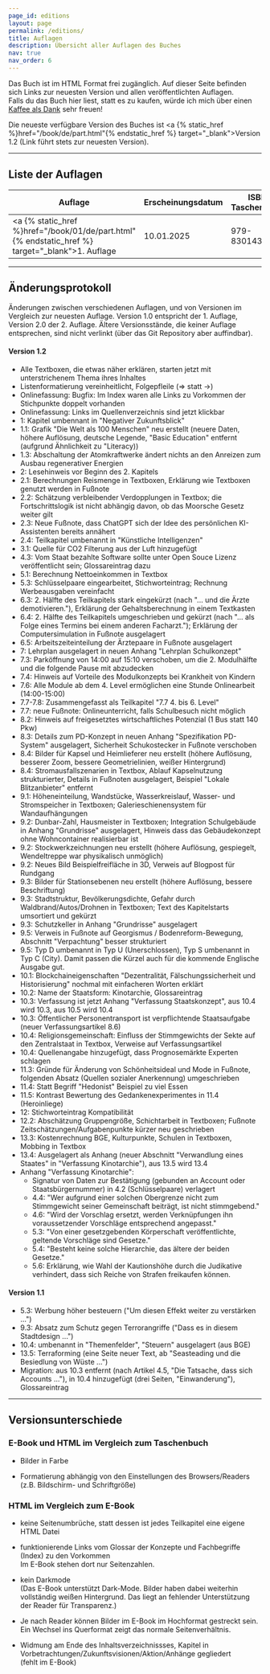 ```yaml
---
page_id: editions
layout: page
permalink: /editions/
title: Auflagen
description: Übersicht aller Auflagen des Buches
nav: true
nav_order: 6
---
```


Das Buch ist im HTML Format frei zugänglich. Auf dieser Seite befinden sich Links zur neuesten Version und allen veröffentlichten Auflagen.  
Falls du das Buch hier liest, statt es zu kaufen, würde ich mich über einen <a href="https://www.buymeacoffee.com/futurevisions">Kaffee als Dank</a> sehr freuen!

Die neueste verfügbare Version des Buches ist <a {% static_href %}href="/book/de/part.html"{% endstatic_href %} target="\_blank">Version 1.2</a> (Link führt stets zur neuesten Version).

---

## Liste der Auflagen

| Auflage     | Erscheinungsdatum | ISBN Taschenbuch  | ISBN Gebunden |
| ----------- | ----------------- | ----------------- | ------------- |
| <a {% static_href %}href="/book/01/de/part.html"{% endstatic_href %} target="\_blank">1. Auflage</a> | 10.01.2025 | 979-8301433009 | - |

---

## Änderungsprotokoll

Änderungen zwischen verschiedenen Auflagen, und von Versionen im Vergleich zur neuesten Auflage.
Version 1.0 entspricht der 1. Auflage, Version 2.0 der 2. Auflage.
Ältere Versionsstände, die keiner Auflage entsprechen, sind nicht verlinkt (über das Git Repository aber auffindbar).

#### Version 1.2

- Alle Textboxen, die etwas näher erklären, starten jetzt mit unterstrichenem Thema ihres Inhaltes
- Listenformatierung vereinheitlicht, Folgepfleile (⇒ statt ->)
- Onlinefassung: Bugfix: Im Index waren alle Links zu Vorkommen der Stichpunkte doppelt vorhanden
- Onlinefassung: Links im Quellenverzeichnis sind jetzt klickbar
- 1: Kapitel umbennant in "Negativer Zukunftsblick"
- 1.1: Grafik "Die Welt als 100 Menschen" neu erstellt (neuere Daten, höhere Auflösung, deutsche Legende, "Basic Education" entfernt (aufgrund Ähnlichkeit zu "Literacy))
- 1.3: Abschaltung der Atomkraftwerke ändert nichts an den Anreizen zum Ausbau regenerativer Energien
- 2: Lesehinweis vor Beginn des 2. Kapitels
- 2.1: Berechnungen Reismenge in Textboxen, Erklärung wie Textboxen genutzt werden in Fußnote
- 2.2: Schätzung verbleibender Verdopplungen in Textbox; die Fortschrittslogik ist nicht abhängig davon, ob das Moorsche Gesetz weiter gilt
- 2.3: Neue Fußnote, dass ChatGPT sich der Idee des persönlichen KI-Assistenten bereits annähert
- 2.4: Teilkapitel umbenannt in "Künstliche Intelligenzen"
- 3.1: Quelle für CO2 Filterung aus der Luft hinzugefügt
- 4.3: Vom Staat bezahlte Software sollte unter Open Souce Lizenz veröffentlicht sein; Glossareintrag dazu
- 5.1: Berechnung Nettoeinkommen in Textbox
- 5.3: Schlüsselpaare eingearbeitet, Stichworteintrag; Rechnung Werbeausgaben vereinfacht
- 6.3: 2. Hälfte des Teilkapitels stark eingekürzt (nach "... und die Ärzte demotivieren."), Erklärung der Gehaltsberechnung in einem Textkasten
- 6.4: 2. Hälfte des Teilkapitels umgeschrieben und gekürzt (nach "... als Folge eines Termins bei einem anderen Facharzt."); Erklärung der Computersimulation in Fußnote ausgelagert
- 6.5: Arbeitszeiteinteilung der Ärztepaare in Fußnote ausgelagert
- 7: Lehrplan ausgelagert in neuen Anhang "Lehrplan Schulkonzept"
- 7.3: Parköffnung von 14:00 auf 15:10 verschoben, um die 2. Modulhälfte und die folgende Pause mit abzudecken
- 7.4: Hinweis auf Vorteile des Modulkonzepts bei Krankheit von Kindern
- 7.6: Alle Module ab dem 4. Level ermöglichen eine Stunde Onlinearbeit (14:00-15:00)
- 7.7-7.8: Zusammengefasst als Teilkapitel "7.7 4. bis 6. Level"
- 7.7: neue Fußnote: Onlineunterricht, falls Schulbesuch nicht möglich
- 8.2: Hinweis auf freigesetztes wirtschaftliches Potenzial (1 Bus statt 140 Pkw)
- 8.3: Details zum PD-Konzept in neuen Anhang "Spezifikation PD-System" ausgelagert, Sicherheit Schukostecker in Fußnote verschoben
- 8.4: Bilder für Kapsel und Heimlieferer neu erstellt (höhere Auflösung, besserer Zoom, bessere Geometrielinien, weißer Hintergrund)
- 8.4: Stromausfallszenarien in Textbox, Ablauf Kapselnutzung strukturierter, Details in Fußnoten ausgelagert, Beispiel "Lokale Blitzanbieter" entfernt
- 9.1: Höheneinteilung, Wandstücke, Wasserkreislauf, Wasser- und Stromspeicher in Textboxen; Galerieschienensystem für Wandaufhängungen
- 9.2: Dunbar-Zahl, Hausmeister in Textboxen; Integration Schulgebäude in Anhang "Grundrisse" ausgelagert, Hinweis dass das Gebäudekonzept ohne Wohncontainer realisierbar ist
- 9.2: Stockwerkzeichnungen neu erstellt (höhere Auflösung, gespiegelt, Wendeltreppe war physikalisch unmöglich)
- 9.2: Neues Bild Beispielfreifläche in 3D, Verweis auf Blogpost für Rundgang
- 9.3: Bilder für Stationsebenen neu erstellt (höhere Auflösung, bessere Beschriftung)
- 9.3: Stadtstruktur, Bevölkerungsdichte, Gefahr durch Waldbrand/Autos/Drohnen in Textboxen; Text des Kapitelstarts umsortiert und gekürzt
- 9.3: Schutzkeller in Anhang "Grundrisse" ausgelagert
- 9.5: Verweis in Fußnote auf Georgismus / Bodenreform-Bewegung, Abschnitt "Verpachtung" besser strukturiert
- 9.5: Typ D umbenannt in Typ U (Unerschlossen), Typ S umbenannt in Typ C (City). Damit passen die Kürzel auch für die kommende Englische Ausgabe gut.
- 10.1: Blockchaineigenschaften "Dezentralität, Fälschungssicherheit und Historisierung" nochmal mit einfacheren Worten erklärt
- 10.2: Name der Staatsform: Kinotarchie, Glossareintrag
- 10.3: Verfassung ist jetzt Anhang "Verfassung Staatskonzept", aus 10.4 wird 10.3, aus 10.5 wird 10.4
- 10.3: Öffentlicher Personentransport ist verpflichtende Staatsaufgabe (neuer Verfassungsartikel 8.6)
- 10.4: Religionsgemeinschaft: Einfluss der Stimmgewichts der Sekte auf den Zentralstaat in Textbox, Verweise auf Verfassungsartikel
- 10.4: Quellenangabe hinzugefügt, dass Prognosemärkte Experten schlagen
- 11.3: Gründe für Änderung von Schönheitsideal und Mode in Fußnote, folgenden Absatz (Quellen sozialer Anerkennung) umgeschrieben
- 11.4: Statt Begriff "Hedonist" Beispiel zu viel Essen
- 11.5: Kontrast Bewertung des Gedankenexperimentes in 11.4 (Heroinliege)
- 12: Stichworteintrag Kompatibilität
- 12.2: Abschätzung Gruppengröße, Schichtarbeit in Textboxen; Fußnote Zeitschätzungen/Aufgabenpunkte kürzer neu geschrieben
- 13.3: Kostenrechnung BGE, Kulturpunkte, Schulen in Textboxen, Mobbing in Textbox
- 13.4: Ausgelagert als Anhang (neuer Abschnitt "Verwandlung eines Staates" in "Verfassung Kinotarchie"), aus 13.5 wird 13.4
- Anhang "Verfassung Kinotarchie":
  - Signatur von Daten zur Bestätigung (gebunden an Account oder Staatsbürgernummer) in 4.2 (Schlüsselpaare) verlagert
  - 4.4: "Wer aufgrund einer solchen Obergrenze nicht zum Stimmgewicht seiner Gemeinschaft beiträgt, ist nicht stimmgebend."
  - 4.6: "Wird der Vorschlag ersetzt, werden Verknüpfungen ihn voraussetzender Vorschläge entsprechend angepasst."
  - 5.3: "Von einer gesetzgebenden Körperschaft veröffentlichte, geltende Vorschläge sind Gesetze."
  - 5.4: "Besteht keine solche Hierarchie, das ältere der beiden Gesetze."
  - 5.6: Erklärung, wie Wahl der Kautionshöhe durch die Judikative verhindert, dass sich Reiche von Strafen freikaufen können.


#### Version 1.1

- 5.3: Werbung höher besteuern ("Um diesen Effekt weiter zu verstärken ...")
- 9.3: Absatz zum Schutz gegen Terrorangriffe ("Dass es in diesem Stadtdesign ...")
- 10.4: umbenannt in "Themenfelder", "Steuern" ausgelagert (aus BGE)
- 13.5: Terraforming (eine Seite neuer Text, ab "Seasteading und die Besiedlung von Wüste ...")
- Migration: aus 10.3 entfernt (nach Artikel 4.5, "Die Tatsache, dass sich Accounts ..."), in 10.4 hinzugefügt (drei Seiten, "Einwanderung"), Glossareintrag

---

## Versionsunterschiede

### E-Book und HTML im Vergleich zum Taschenbuch

- Bilder in Farbe

- Formatierung abhängig von den Einstellungen des Browsers/Readers (z.B. Bildschirm- und Schriftgröße)

### HTML im Vergleich zum E-Book

- keine Seitenumbrüche, statt dessen ist jedes Teilkapitel eine eigene HTML Datei

- funktionierende Links vom Glossar der Konzepte und Fachbegriffe (Index) zu den Vorkommen  
  Im E-Book stehen dort nur Seitenzahlen.

- kein Darkmode  
  (Das E-Book unterstützt Dark-Mode. Bilder haben dabei weiterhin vollständig weißen Hintergrund. Das liegt an fehlender Unterstützung der Reader für Transparenz.)

- Je nach Reader können Bilder im E-Book im Hochformat gestreckt sein. Ein Wechsel ins Querformat zeigt das normale Seitenverhältnis.

- Widmung am Ende des Inhaltsverzeichnissses, Kapitel in Vorbetrachtungen/Zukunftsvisionen/Aktion/Anhänge gegliedert  
  (fehlt im E-Book)
